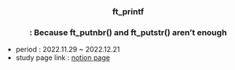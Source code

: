 <div align=center><h3>ft_printf</h3></div>
<div align=center><h3>: Because ft_putnbr() and ft_putstr() aren’t enough</h3></div>

* period 
  : 2022.11.29 ~ 2022.12.21
* study page link 
  : [notion page](https://flower-donut-4f5.notion.site/ft_printf-fa857b6014104e31a732d03e0b7c54e0)
